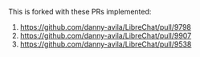 This is forked with these PRs implemented:

1. https://github.com/danny-avila/LibreChat/pull/9798
2. https://github.com/danny-avila/LibreChat/pull/9907
3. https://github.com/danny-avila/LibreChat/pull/9538

